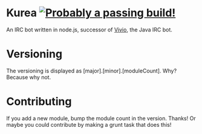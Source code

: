 Kurea [![Probably a passing build!](https://api.travis-ci.org/kellyirc/kurea.png?branch=master)](https://travis-ci.org/kellyirc/kurea/)
=====

An IRC bot written in node.js, successor of [Vivio](https://github.com/seiyria/vivio), the Java IRC bot.

Versioning
==========

The versioning is displayed as [major].[minor].[moduleCount]. Why? Because why not.

Contributing
============

If you add a new module, bump the module count in the version. Thanks! Or maybe you could contribute by making a grunt task that does this!
